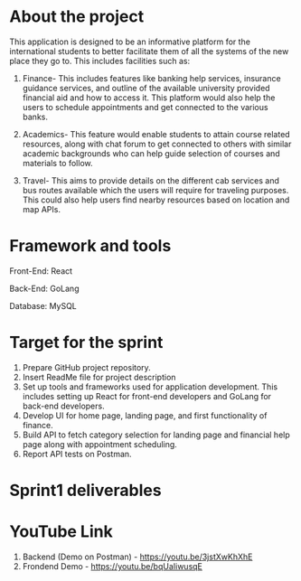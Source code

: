 # About the project
This application is designed to be an informative platform for the international students to better facilitate them of all the systems of the new place they go to. This includes facilities such as:
  1. Finance-
     This includes features like banking help services, insurance guidance services, and outline of the available university provided financial aid and how to access it. This platform would also help the users to schedule appointments and get connected to the various banks.
     
  2. Academics-
     This feature would enable students to attain course related resources, along with chat forum to get connected to others with similar academic backgrounds who can help guide selection of courses and materials to follow.
     
  3. Travel-
     This aims to provide details on the different cab services and bus routes available which the users will require for traveling purposes. This could also help users find nearby resources based on location and map APIs.
     

# Framework and tools
Front-End: React

Back-End: GoLang

Database: MySQL


# Target for the sprint
1. Prepare GitHub project repository.
2. Insert ReadMe file for project description
3. Set up tools and frameworks used for application development. This includes setting up React for front-end developers and GoLang for back-end developers.
4. Develop UI for home page, landing page, and first functionality of finance.
5. Build API to fetch category selection for landing page and financial help page along with appointment scheduling.
6. Report API tests on Postman.


# Sprint1 deliverables


# YouTube Link
1. Backend (Demo on Postman) - https://youtu.be/3jstXwKhXhE 
2. Frondend Demo - https://youtu.be/bqUaIiwusqE

